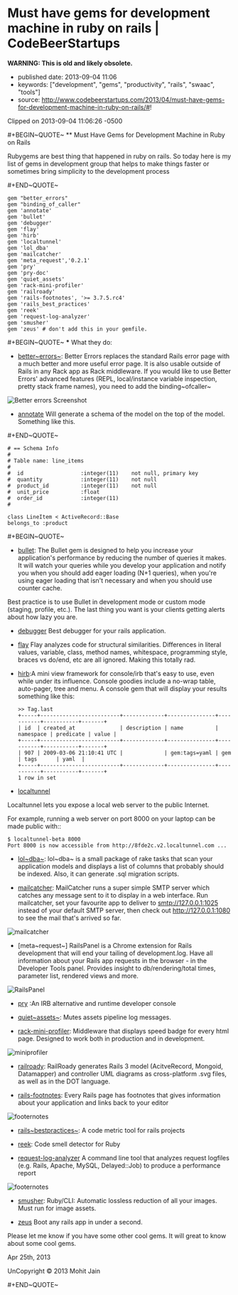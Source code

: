 Must have gems for development machine in ruby on rails \| CodeBeerStartups
===========================================================================

**WARNING: This is old and likely obsolete.**

-   published date: 2013-09-04 11:06
-   keywords: \[\"development\", \"gems\", \"productivity\", \"rails\", \"swaac\", \"tools\"\]
-   source: <http://www.codebeerstartups.com/2013/04/must-have-gems-for-development-machine-in-ruby-on-rails/#>!

Clipped on 2013-09-04 11:06:26 -0500

<!--more-->

\#+BEGIN~QUOTE~ \*\* Must Have Gems for Development Machine in Ruby on Rails

Rubygems are best thing that happened in ruby on rails. So today here is my list of gems in development group that helps to make things faster or sometimes bring simplicity to the development process

\#+END~QUOTE~

``` {.ruby}
gem "better_errors"
gem "binding_of_caller"
gem 'annotate'
gem 'bullet'
gem 'debugger'
gem 'flay'
gem 'hirb'
gem 'localtunnel'
gem 'lol_dba'
gem 'mailcatcher'
gem 'meta_request','0.2.1'
gem 'pry'
gem 'pry-doc'
gem 'quiet_assets'
gem 'rack-mini-profiler'
gem 'railroady'
gem 'rails-footnotes', '>= 3.7.5.rc4'
gem 'rails_best_practices'
gem 'reek'
gem 'request-log-analyzer'
gem 'smusher'
gem 'zeus' # don't add this in your gemfile.
```

\#+BEGIN~QUOTE~ **\*** What they do:

-   [better~errors~](https://github.com/charliesome/better_errors): Better Errors replaces the standard Rails error page with a much better and more useful error page. It is also usable outside of Rails in any Rack app as Rack middleware. If you would like to use Better Errors\' advanced features (REPL, local/instance variable inspection, pretty stack frame names), you need to add the binding~ofcaller~

![Better errors Screenshot](file:///images/better_errors.png)

-   [annotate](https://github.com/ctran/annotate_models) Will generate a schema of the model on the top of the model. Something like this.

\#+END~QUOTE~

``` {.ruby}
# == Schema Info
#
# Table name: line_items
#
#  id                  :integer(11)    not null, primary key
#  quantity            :integer(11)    not null
#  product_id          :integer(11)    not null
#  unit_price          :float
#  order_id            :integer(11)
#

class LineItem < ActiveRecord::Base
belongs_to :product
```

\#+BEGIN~QUOTE~

-   [bullet](https://github.com/flyerhzm/bullet): The Bullet gem is designed to help you increase your application\'s performance by reducing the number of queries it makes. It will watch your queries while you develop your application and notify you when you should add eager loading (N+1 queries), when you\'re using eager loading that isn\'t necessary and when you should use counter cache.

Best practice is to use Bullet in development mode or custom mode (staging, profile, etc.). The last thing you want is your clients getting alerts about how lazy you are.

-   [debugger](https://github.com/cldwalker/debugger) Best debugger for your rails application.

-   [flay](https://github.com/seattlerb/flay) Flay analyzes code for structural similarities. Differences in literal values, variable, class, method names, whitespace, programming style, braces vs do/end, etc are all ignored. Making this totally rad.

-   [hirb](https://github.com/cldwalker/hirb):A mini view framework for console/irb that\'s easy to use, even while under its influence. Console goodies include a no-wrap table, auto-pager, tree and menu. A console gem that will display your results something like this:

    ``` {.example}
    >> Tag.last
    +-----+-------------------------+-------------+---------------+-----------+-----------+-------+
    | id  | created_at              | description | name          | namespace | predicate | value |
    +-----+-------------------------+-------------+---------------+-----------+-----------+-------+
    | 907 | 2009-03-06 21:10:41 UTC |             | gem:tags=yaml | gem       | tags      | yaml  |
    +-----+-------------------------+-------------+---------------+-----------+-----------+-------+
    1 row in set
    ```

-   [localtunnel](https://github.com/progrium/localtunnel)

Localtunnel lets you expose a local web server to the public Internet.

For example, running a web server on port 8000 on your laptop can be made public with::

``` {.example}
$ localtunnel-beta 8000
Port 8000 is now accessible from http://8fde2c.v2.localtunnel.com ...
```

-   [lol~dba~](https://github.com/plentz/lol_dba): lol~dba~ is a small package of rake tasks that scan your application models and displays a list of columns that probably should be indexed. Also, it can generate .sql migration scripts.

-   [mailcatcher](https://github.com/sj26/mailcatcher): MailCatcher runs a super simple SMTP server which catches any message sent to it to display in a web interface. Run mailcatcher, set your favourite app to deliver to <smtp://127.0.0.1:1025> instead of your default SMTP server, then check out <http://127.0.0.1:1080> to see the mail that\'s arrived so far.

![mailcatcher](file:///images/mailcatcher.png)

-   \[meta~request~\] RailsPanel is a Chrome extension for Rails development that will end your tailing of development.log. Have all information about your Rails app requests in the browser - in the Developer Tools panel. Provides insight to db/rendering/total times, parameter list, rendered views and more.

![RailsPanel](file:///images/railspanel.png)

-   [pry](https://github.com/pry/pry) :An IRB alternative and runtime developer console

-   [quiet~assets~](https://github.com/evrone/quiet_assets): Mutes assets pipeline log messages.

-   [rack-mini-profiler](https://github.com/harleyttd/miniprofiler): Middleware that displays speed badge for every html page. Designed to work both in production and in development.

![miniprofiler](file:///images/miniprofiler.png)

-   [railroady](https://github.com/preston/railroady): RailRoady generates Rails 3 model (AcitveRecord, Mongoid, Datamapper) and controller UML diagrams as cross-platform .svg files, as well as in the DOT language.

-   [rails-footnotes](https://github.com/josevalim/rails-footnotes): Every Rails page has footnotes that gives information about your application and links back to your editor

![footernotes](file:///images/footernotes.png)

-   [rails~bestpractices~](https://github.com/railsbp/rails_best_practices): A code metric tool for rails projects

-   [reek](https://github.com/troessner/reek): Code smell detector for Ruby

-   [request-log-analyzer](https://github.com/wvanbergen/request-log-analyzer) A command line tool that analyzes request logfiles (e.g. Rails, Apache, MySQL, Delayed::Job) to produce a performance report

![footernotes](file:///images/log_analyser.png)

-   [smusher](https://github.com/grosser/smusher): Ruby/CLI: Automatic lossless reduction of all your images. Must run for image assets.

-   [zeus](https://github.com/burke/zeus) Boot any rails app in under a second.

Please let me know if you have some other cool gems. It will great to know about some cool gems.

Apr 25th, 2013

UnCopyright © 2013 Mohit Jain

\#+END~QUOTE~
